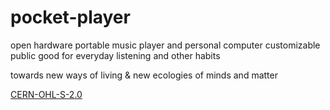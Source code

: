 # pocket-player

open hardware portable music player and personal computer
customizable public good for everyday listening and other habits

towards new ways of living & new ecologies of minds and matter

[CERN-OHL-S-2.0](https://choosealicense.com/licenses/cern-ohl-s-2.0/)
